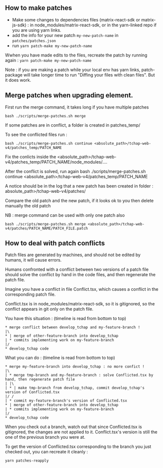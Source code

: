 ## How to make patches

-   Make some changes to dependencies files (matrix-react-sdk or matrix-js-sdk) : in node_modules/matrix-react-sdk, or in the yarn-linked repo if you are using yarn links.
-   add the info for your new patch `my-new-patch-name` in `patches/patches.json`
-   run `yarn patch-make my-new-patch-name`

Wwhen you have made edits to the files, recreate the patch by running again : `yarn patch-make my-new-patch-name`

Note : if you are making a patch while your local env has yarn links, patch-package will take longer time to run "Diffing your files with clean files". But it does work.

## Merge patches when upgrading element.

First run the merge command, it takes long if you have multiple patches
```
bash ./scripts/merge-patches.sh merge
```

If some patches are in conflict, a folder is created in patches_temp/

To see the conflicted files run :
```
bash ./scripts/merge-patches.sh continue <absolute_path>/tchap-web-v4/patches_temp/PATCH_NAME
```

Fix the conlicts inside the <absolute_path>/tchap-web-v4/patches_temp/PATCH_NAME/node_modules/....

After the conflict is solved, run again
bash ./scripts/merge-patches.sh continue <absolute_path>/tchap-web-v4/patches_temp/PATCH_NAME

A notice should be in the log that a new patch has been created in folder : absolute_path>/tchap-web-v4/patches/

Compare the old patch and the new patch, if it looks ok to you then delete manually the old patch

NB : merge command can be used with only one patch also
```
bash ./scripts/merge-patches.sh merge <absolute_path>/tchap-web-v4/patches/PATCH_NAME/PATCH_FILE.patch
```

## How to deal with patch conflicts

Patch files are generated by machines, and should not be edited by humans, it will cause errors.

Humans confronted with a conflict between two versions of a patch file should solve the conflict by hand in the code files, and then regenerate the patch file.

Imagine you have a conflict in file Conflict.tsx, which causes a conflict in the corresponding patch file.

Conflict.tsx is in node_modules/matrix-react-sdk, so it is gitignored, so the conflict appears in git only on the patch file.

You have this situation : (timeline is read from bottom to top)

```
* merge conflict between develop_tchap and my-feature-branch !
|\
* | merge of other-feature-branch into develop_tchap
| * commits implementing work on my-feature-branch
|/
* develop_tchap code
```

What you can do : (timeline is read from bottom to top)

```
* merge my-feature-branch into develop_tchap : no more confict !
|\
| * merge tmp-branch and my-feature-branch : solve Conflicted.tsx by hand, then regenerate patch file
| |\
| * | make tmp-branch from develop_tchap, commit develop_tchap's version of Conflicted.tsx
|/ /
| * commit my-feature-branch's version of Conflicted.tsx
* | merge of other-feature-branch into develop_tchap
| * commits implementing work on my-feature-branch
|/
* develop_tchap code
```

When you check out a branch, watch out that since Conflicted.tsx is gitignored, the changes are not applied to it. Conflict.tsx's version is still the one of the previous branch you were at.

To get the version of Conflicted.tsx corresponding to the branch you just checked out, you can recreate it cleanly :

```
yarn patches-reapply
```
